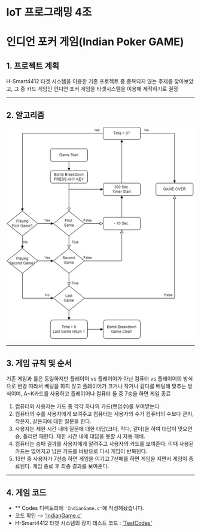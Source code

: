 # IoT 프로그래밍 4조


# **인디언 포커 게임(Indian Poker GAME)**


## **1. 프로젝트 계획**

H-Smart4412 타겟 시스템을 이용한 기존 프로젝트 중 중복되지 않는 주제를 찾아보았고, 그 중 카드 게임인 인디언 포커 게임을 타겟시스템을 이용해 제작하기로 결정

---


## **2. 알고리즘**

![img_01](/Images/Algorithm.jpg)


---

## **3. 게임 규칙 및 순서**

기존 게임과 룰은 동일하지만 플레이어 vs 플레이어가 아닌 컴퓨터 vs 플레이어의 방식으로 변경
따라서 베팅을 하지 않고 플레이어가 크거나 작거나 같다를 베팅해 맞추는 방식이며, A~K카드를 사용하고 플레이어나 컴퓨터 둘 중 7승을 하면 게임 종료

1. 컴퓨터와 사용자는 카드 중 각각 하나의 카드(랜덤수)를 부여받는다.
2. 컴퓨터의 수를 사용자에게 보여주고 컴퓨터는 사용자의 수가 컴퓨터의 수보다 큰지, 작은지, 같은지에 대한 질문을 한다.
3. 사용자는 제한 시간 내에 질문에 대한 대답(크다, 작다, 같다)을 하여 대답이 맞으면 승, 틀리면 패한다. 제한 시간 내에 대답을 못할 시 자동 패배.
4. 컴퓨터는 승패 결과를 사용자에게 알려주고 사용자의 카드를 보여준다.   이때 사용된 카드는 없어지고 남은 카드를 바탕으로 다시 게임이 반복된다.
5. 13판 중 사용자가 7선승 하면 게임을 이기고 7선패를 하면 게임을 지면서 게임이 종료된다. 게임 종료 후 최종 결과를 보여준다.

---

## **4. 게임 코드**

 - ** Codes 디렉토리에 `'IndianGame.c'`에 작성해놨습니다.
 - 코드 확인 -> ['IndianGame.c'](https://github.com/JoHyeonGyeong/iot_indianPoker/tree/main/Codes/IndianGame.c)
 - H-Smart4412 타겟 시스템의 장치 테스트 코드 : ['TestCodes'](https://github.com/JoHyeonGyeong/iot_indianPoker/tree/main/Codes/TestCodes)
 
